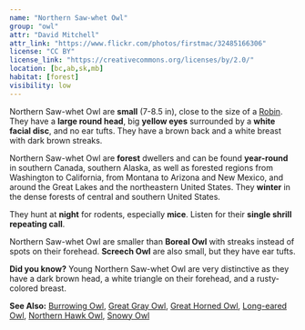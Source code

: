 ```yaml
---
name: "Northern Saw-whet Owl"
group: "owl"
attr: "David Mitchell"
attr_link: "https://www.flickr.com/photos/firstmac/32485166306"
license: "CC BY"
license_link: "https://creativecommons.org/licenses/by/2.0/"
location: [bc,ab,sk,mb]
habitat: [forest]
visibility: low
---
```

Northern Saw-whet Owl are **small**  (7-8.5 in), close to the size of a [Robin](/birds/robin/). They have a **large round head**, big **yellow eyes** surrounded by a **white facial disc**, and no ear tufts. They have a brown back and a white breast with dark brown streaks.

Northern Saw-whet Owl are **forest** dwellers and can be found **year-round** in southern Canada, southern Alaska, as well as forested regions from Washington to California, from Montana to Arizona and New Mexico, and around the Great Lakes and the northeastern United States. They **winter** in the dense forests of central and southern United States.

They hunt at **night** for rodents, especially **mice**. Listen for their **single shrill repeating call**.

Northern Saw-whet Owl are smaller than **Boreal Owl** with streaks instead of spots on their forehead. **Screech Owl** are also small, but they have ear tufts.

**Did you know?** Young Northern Saw-whet Owl are very distinctive as they have a dark brown head, a white triangle on their forehead, and a rusty-colored breast.

<!-- generated, do not edit -->
**See Also:**
[Burrowing Owl](/birds/burrowl/),
[Great Gray Owl](/birds/gregrowl/),
[Great Horned Owl](/birds/grehowl/),
[Long-eared Owl](/birds/longowl/),
[Northern Hawk Owl](/birds/norhowl/),
[Snowy Owl](/birds/snowyowl/)
